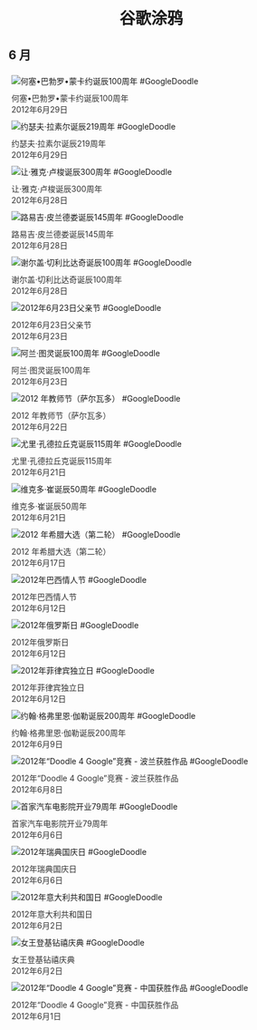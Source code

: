 
<h1 align="center"> 谷歌涂鸦 </h1>




## 6 月

<div class="image">


<img src="https:https://lh3.googleusercontent.com/I_neboh5FQl7ei4do_qoNWpZxBmQw8PIhnuGLqTLU8H729zh4yeHZr4rmyokuPOtZKmMZKIvX5iYczWgKDoK_FwIBwD4SB1VsTgEGRud=s660" alt="何塞•巴勃罗•蒙卡约诞辰100周年 #GoogleDoodle" style="margin: 5px"/>
<div class="info" style="font-size: 14px; color:#333333; margin:5px"><div class="title">何塞•巴勃罗•蒙卡约诞辰100周年</div><div class="date">2012年6月29日</div></div>

<img src="https:https://lh3.googleusercontent.com/UBTW2xoxJNIohQ35oDh5g7MwUT4qC8Es6axwx3EAEqM8t05_XeqeBSuoZxBH_qcfvFnGuF2J77ZHSJ0a8_wymptxLyK2x3Yf-aF6Q1NH=s660" alt="约瑟夫·拉素尔诞辰219周年 #GoogleDoodle" style="margin: 5px"/>
<div class="info" style="font-size: 14px; color:#333333; margin:5px"><div class="title">约瑟夫·拉素尔诞辰219周年</div><div class="date">2012年6月29日</div></div>

<img src="https:https://lh3.googleusercontent.com/DD6byDHIu4xLFGMPuXiPRnq8UzgCRA3vL3uH4MbidqrmXoUKLEict4r1KB6yGjYlAAZ5xHlbY1njbFkageiJuSHBnIIakwm7r3bDUAGvZw=s660" alt="让·雅克·卢梭诞辰300周年 #GoogleDoodle" style="margin: 5px"/>
<div class="info" style="font-size: 14px; color:#333333; margin:5px"><div class="title">让·雅克·卢梭诞辰300周年</div><div class="date">2012年6月28日</div></div>

<img src="https://www.google.com/logos/2012/pirandello-12-hp.jpg" alt="路易吉·皮兰德娄诞辰145周年 #GoogleDoodle" style="margin: 5px"/>
<div class="info" style="font-size: 14px; color:#333333; margin:5px"><div class="title">路易吉·皮兰德娄诞辰145周年</div><div class="date">2012年6月28日</div></div>

<img src="https:https://lh3.googleusercontent.com/hvsIwSbMbSlz82izTuzLfjljF-_aYxws2oMPKtQQfb86_OvbCc_nzMWojN70owAZ80ArmyR4eTbp5wy6jw7D4vWh0WjS_IB3ClMr8OqP=s660" alt="谢尔盖·切利比达奇诞辰100周年 #GoogleDoodle" style="margin: 5px"/>
<div class="info" style="font-size: 14px; color:#333333; margin:5px"><div class="title">谢尔盖·切利比达奇诞辰100周年</div><div class="date">2012年6月28日</div></div>

<img src="https:https://lh3.googleusercontent.com/y4yilRGnwUbWgGYTJIs5OeNvIwDP8_MlNgXgcNBGQB0EaJaBZoMfhODPdNcehd4TaWuT8sBDafhGyItXBkgrOaDc8F7ByV383efwYwmc=s660" alt="2012年6月23日父亲节 #GoogleDoodle" style="margin: 5px"/>
<div class="info" style="font-size: 14px; color:#333333; margin:5px"><div class="title">2012年6月23日父亲节</div><div class="date">2012年6月23日</div></div>

<img src="https://www.google.com/logos/2012/turing-doodle-static.jpg" alt="阿兰·图灵诞辰100周年 #GoogleDoodle" style="margin: 5px"/>
<div class="info" style="font-size: 14px; color:#333333; margin:5px"><div class="title">阿兰·图灵诞辰100周年</div><div class="date">2012年6月23日</div></div>

<img src="https:https://lh3.googleusercontent.com/G-e0mjBPNoALq1cQtiDuItCb82-PmPwEDglHXl-zQqgfN5l_5p_Yf6Pn_U_6PrcHrby_eSAUqAkyI9ENAJYoroNS-CKLkBBmEFjccAe3=s660" alt="2012 年教师节（萨尔瓦多） #GoogleDoodle" style="margin: 5px"/>
<div class="info" style="font-size: 14px; color:#333333; margin:5px"><div class="title">2012 年教师节（萨尔瓦多）</div><div class="date">2012年6月22日</div></div>

<img src="https:https://lh3.googleusercontent.com/_qahHMI9izNpTJfqzov2AVRYgWjddu4DzpsYUCn4eL9Wv2_F7SX5EW1xqptYpJzDH9JZIwB4U1Zr5WdN8ckNwfi43UhAgCnCYcseWo3m=s660" alt="尤里·孔德拉丘克诞辰115周年 #GoogleDoodle" style="margin: 5px"/>
<div class="info" style="font-size: 14px; color:#333333; margin:5px"><div class="title">尤里·孔德拉丘克诞辰115周年</div><div class="date">2012年6月21日</div></div>

<img src="https:https://lh3.googleusercontent.com/vgK9FvEqgIlzapeBb_556atZHX6UTa7pWxc08ohPZLjsktLvd1Q7PNtMmvBJI2o4r_bcrOeMxlx4U_a4tf5N2jv1oI1zO5qeOZpqVm0=s660" alt="维克多·崔诞辰50周年 #GoogleDoodle" style="margin: 5px"/>
<div class="info" style="font-size: 14px; color:#333333; margin:5px"><div class="title">维克多·崔诞辰50周年</div><div class="date">2012年6月21日</div></div>

<img src="https:https://lh3.googleusercontent.com/XHPx0TA_lMpIewl9HUbAd6-CuWhAZaCMd98lujuvjdVnrSLEJ3smEJB-TefeyBweOIo01l68ViW2Fiyw0nRexBqCyX4CdfpAXg3ByWRH=s660" alt="2012 年希腊大选（第二轮） #GoogleDoodle" style="margin: 5px"/>
<div class="info" style="font-size: 14px; color:#333333; margin:5px"><div class="title">2012 年希腊大选（第二轮）</div><div class="date">2012年6月17日</div></div>

<img src="https:https://lh3.googleusercontent.com/wxpcFK9rTGPv7UIWlS26XdYyI4j2HHT76BPcT7gTuZECJD02Qu5UWYRn78td_XIFe4nTXWYSDrnrFfDe5kfadgkyayvfTN_ndxkSYVn8=s660" alt="2012年巴西情人节 #GoogleDoodle" style="margin: 5px"/>
<div class="info" style="font-size: 14px; color:#333333; margin:5px"><div class="title">2012年巴西情人节</div><div class="date">2012年6月12日</div></div>

<img src="https:https://lh3.googleusercontent.com/v4NnW_15X-TZ1YBPjQV_c8p_tKQUizSzbVMoEpUbbJ_mvI_aI2w1knngmyOury7aEHAk9PeK4D-h8h967NxbpZl9ExDQ6acvolWBZSI=s660" alt="2012年俄罗斯日 #GoogleDoodle" style="margin: 5px"/>
<div class="info" style="font-size: 14px; color:#333333; margin:5px"><div class="title">2012年俄罗斯日</div><div class="date">2012年6月12日</div></div>

<img src="https:https://lh3.googleusercontent.com/_ehoRSx2MHM18GZnxClZJ7OvIETc-IVX-31Kkt0iSL26vH5FwhWhnBzBsLUooE1EkANGtH7Yg-lP0IilMSEihq6JS9KdVwnBTczABgA=s660" alt="2012年菲律宾独立日 #GoogleDoodle" style="margin: 5px"/>
<div class="info" style="font-size: 14px; color:#333333; margin:5px"><div class="title">2012年菲律宾独立日</div><div class="date">2012年6月12日</div></div>

<img src="https:https://lh3.googleusercontent.com/ZSTEugQnzLZgNrBw--rQcDJswFk6S_vrSeYQheKl06daHNs99FbQrtXEVA2FT4HT7KGJH_0hPZbxFOGeVOQNN8RcvRYxYvMNA9whK-6n=s660" alt="约翰·格弗里恩·伽勒诞辰200周年 #GoogleDoodle" style="margin: 5px"/>
<div class="info" style="font-size: 14px; color:#333333; margin:5px"><div class="title">约翰·格弗里恩·伽勒诞辰200周年</div><div class="date">2012年6月9日</div></div>

<img src="https:https://lh3.googleusercontent.com/JHwVNKI0phuRFUNfzW6ouemPXtEJdpzfo56FfeTJW-LP5ABCCkNv7vhRtTOch9oS5YKJSpdNp2erJyoFq1zWhSnCB2zJRUTJyqC4E_tn=s660" alt="2012年“Doodle 4 Google”竞赛 - 波兰获胜作品 #GoogleDoodle" style="margin: 5px"/>
<div class="info" style="font-size: 14px; color:#333333; margin:5px"><div class="title">2012年“Doodle 4 Google”竞赛 - 波兰获胜作品</div><div class="date">2012年6月8日</div></div>

<img src="https:https://lh3.googleusercontent.com/rv0phKiFy91z8tC3A1d69cX-qKqh4cJXVIcCGkAIHaYJWeZAZ5XSPO8E_zb0u_8wvE22cazwwdBa7aB3wDF1w3WRrOV2Md0CcD00FIY=s660" alt="首家汽车电影院开业79周年 #GoogleDoodle" style="margin: 5px"/>
<div class="info" style="font-size: 14px; color:#333333; margin:5px"><div class="title">首家汽车电影院开业79周年</div><div class="date">2012年6月6日</div></div>

<img src="https:https://lh3.googleusercontent.com/KjXti4W4CBeDNHEpysEqmggMByXKFEjvYQdUcePJvieuBvpY75WPIrIxMq2Ckn3j-PZibN6sXdQ8FSt3tXKXDWIUBRhT3lVfpiYNbWCS=s660" alt="2012年瑞典国庆日 #GoogleDoodle" style="margin: 5px"/>
<div class="info" style="font-size: 14px; color:#333333; margin:5px"><div class="title">2012年瑞典国庆日</div><div class="date">2012年6月6日</div></div>

<img src="https:https://lh3.googleusercontent.com/B7KH40-pVTCmLzUs70KU43B5kHsxiVXHGUb1xkcdO-6aDtMXgqI2hw_ChFYl_zuLuOnS5ump4XqOis0FtXSmtLc21ZHjBFhz9K4WBDID=s660" alt="2012年意大利共和国日 #GoogleDoodle" style="margin: 5px"/>
<div class="info" style="font-size: 14px; color:#333333; margin:5px"><div class="title">2012年意大利共和国日</div><div class="date">2012年6月2日</div></div>

<img src="https:https://lh3.googleusercontent.com/LhXkv0AP35YtPfXaBvlnyrLQUmJKEozZIenWvENfU-wCuSPAso9scxvXhMVlrhHCUyUSIBr9OGdmKUuwxRXV-M8De6ZpJ04VK-_nbzf7=s660" alt="女王登基钻禧庆典 #GoogleDoodle" style="margin: 5px"/>
<div class="info" style="font-size: 14px; color:#333333; margin:5px"><div class="title">女王登基钻禧庆典</div><div class="date">2012年6月2日</div></div>

<img src="https:https://lh3.googleusercontent.com/WE-3SFpl5wePsC9A3EidCa4I75rDL1OcDyBh9nUMEFGEUbdyVC7ujznK4EusRZx6DCJO6NMyxL_1pOPYKvJSwgmgXPVk2ddUNop78aE=s660" alt="2012年“Doodle 4 Google”竞赛 - 中国获胜作品 #GoogleDoodle" style="margin: 5px"/>
<div class="info" style="font-size: 14px; color:#333333; margin:5px"><div class="title">2012年“Doodle 4 Google”竞赛 - 中国获胜作品</div><div class="date">2012年6月1日</div></div>

</div>








